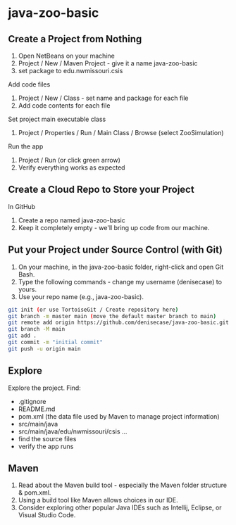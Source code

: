 # java-zoo-basic

> 

## Create a Project from Nothing

1. Open NetBeans on your machine
2. Project / New / Maven Project - give it a name java-zoo-basic
3. set package to edu.nwmissouri.csis

Add code files

1. Project / New / Class - set name and package for each file
2. Add code contents for each file

Set project main executable class 

1. Project / Properties / Run / Main Class / Browse (select ZooSimulation)

Run the app

1. Project / Run (or click green arrow)
2. Verify everything works as expected

## Create a Cloud Repo to Store your Project

In GitHub

1. Create a repo named java-zoo-basic 
2. Keep it completely empty - we'll bring up code from our machine.

## Put your Project under Source Control (with Git)

1. On your machine, in the java-zoo-basic folder, right-click and open Git Bash.
2. Type the following commands - change my username (denisecase) to yours. 
3. Use your repo name (e.g., java-zoo-basic).

```Bash
git init (or use TortoiseGit / Create repository here)
git branch -m master main (move the default master branch to main)
git remote add origin https://github.com/denisecase/java-zoo-basic.git
git branch -M main
git add .
git commit -m "initial commit"
git push -u origin main
```

## Explore

Explore the project. Find:

- .gitignore
- README.md
- pom.xml (the data file used by Maven to manage project information)
- src/main/java
- src/main/java/edu/nwmissouri/csis ...
- find the source files
- verify the app runs

## Maven 

1. Read about the Maven build tool - especially the Maven folder structure & pom.xml.
2. Using a build tool like Maven allows choices in our IDE. 
3. Consider exploring other popular Java IDEs such as Intellij, Eclipse, or Visual Studio Code.
